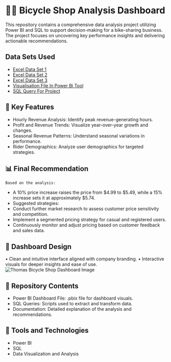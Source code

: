 # 🚴‍♂️ Bicycle Shop Analysis Dashboard
This repository contains a comprehensive data analysis project utilizing Power BI and SQL to support decision-making for a bike-sharing business. The project focuses on uncovering key performance insights and delivering actionable recommendations.

## Data Sets Used
 - <a href="https://github.com/ridumjeetsingh/Data-Analysis-Dashboard-1/blob/main/bike_share_yr_0.csv"> Excel Data Set 1 </a> 
 - <a href="https://github.com/ridumjeetsingh/Data-Analysis-Dashboard-1/blob/main/bike_share_yr_1.csv"> Excel Data Set 2 </a> 
 - <a href="https://github.com/ridumjeetsingh/Data-Analysis-Dashboard-1/blob/main/cost_table.csv"> Excel Data Set 3 </a> 
 - <a href="https://github.com/ridumjeetsingh/Data-Analysis-Dashboard-1/blob/main/Thomas_Bicycle_Project.pbix"> Visualisation File In Power Bi Tool </a> 
 - <a href="https://github.com/ridumjeetsingh/Data-Analysis-Dashboard-1/blob/main/SQL%20QUERY%20of%20Thomas%20bicycle%20project.sql"> SQL Query For Project </a> 

## 📝 Key Features
  -	Hourly Revenue Analysis: Identify peak revenue-generating hours.
  -	Profit and Revenue Trends: Visualize year-over-year growth and changes.
  -	Seasonal Revenue Patterns: Understand seasonal variations in performance.
  -	Rider Demographics: Analyze user demographics for targeted strategies.

## 📊 Final Recommendation
    Based on the analysis:
   -	A 10% price increase raises the price from $4.99 to $5.49, while a 15% increase sets it at approximately $5.74.
   -	Suggested strategies: 
   -	Conduct further market research to assess customer price sensitivity and competition.
   -	Implement a segmented pricing strategy for casual and registered users.
   -	Continuously monitor and adjust pricing based on customer feedback and sales data.

## 🎨 Dashboard Design
•	Clean and intuitive interface aligned with company branding.
•	Interactive visuals for deeper insights and ease of use.
![Thomas Bicycle Shop Dashboard Image](https://github.com/user-attachments/assets/ecffab0f-a6be-4785-8c5a-9438f9d7a7e4)

## 📂 Repository Contents
 -	Power BI Dashboard File: .pbix file for dashboard visuals.
 - SQL Queries: Scripts used to extract and transform data.
 -	Documentation: Detailed explanation of the analysis and recommendations.

## 🚀 Tools and Technologies
  -	Power BI
  -	SQL
  -	Data Visualization and Analysis
